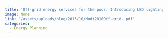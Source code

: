 ```yaml
---
title: 'Off-grid energy services for the poor: Introducing LED lighting in the Millennium Villages Project in Malawi '
image: None
link: "/assets/uploads/blog/2013/10/Modi2010Off-grid-.pdf"
categories:
  - Energy Planning
---
```

